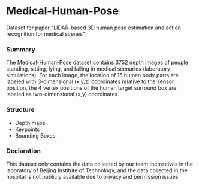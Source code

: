 # Medical-Human-Pose
Dataset for paper "LIDAR-based 3D human pose estimation and action recognition for medical scenes"

### Summary
The Medical-Human-Pose dataset contains 3752 depth images of people standing, sitting, lying, and falling in medical scenarios (laboratory simulations). For each image, the location of 15 human body parts are labeled with 3-dimensional (x,y,z) coordinates relative to the sensor position, the 4 vertex positions of the human target surround box are labeled as two-dimensional (x,y) coordinates.

### Structure
- Depth maps
- Keypoints
- Bounding Boxes

### Declaration
This dataset only contains the data collected by our team themselves in the laboratory of Beijing Institute of Technology, and the data collected in the hospital is not publicly available due to privacy and permission issues.
